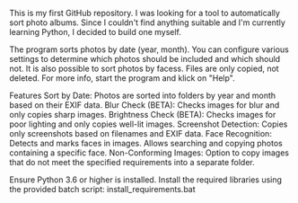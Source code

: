 This is my first GitHub repository. I was looking for a tool to automatically sort photo albums. Since I couldn't find anything suitable
and I'm currently learning Python, I decided to build one myself. 
 
The program sorts photos by date (year, month). You can configure various settings to determine which photos should be included and which should not.
It is also possible to sort photos by facess. Files are only copied, not deleted. For more info, start the program and klick on "Help".

Features
Sort by Date: Photos are sorted into folders by year and month based on their EXIF data.
Blur Check (BETA): Checks images for blur and only copies sharp images.
Brightness Check (BETA): Checks images for poor lighting and only copies well-lit images.
Screenshot Detection: Copies only screenshots based on filenames and EXIF data.
Face Recognition: Detects and marks faces in images. Allows searching and copying photos containing a specific face.
Non-Conforming Images: Option to copy images that do not meet the specified requirements into a separate folder.

Ensure Python 3.6 or higher is installed.
Install the required libraries using the provided batch script:
install_requirements.bat


